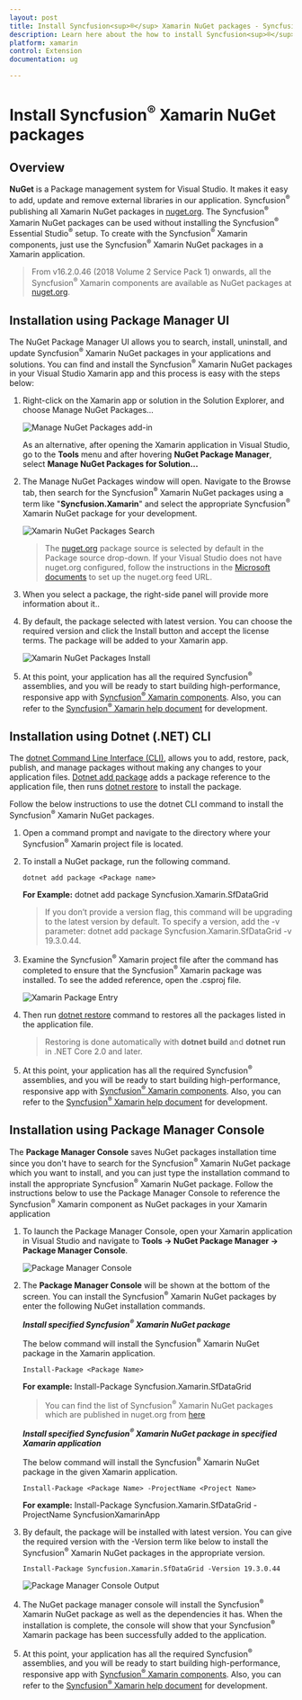 ```yaml
---
layout: post
title: Install Syncfusion<sup>®</sup> Xamarin NuGet packages - Syncfusion<sup>®</sup>
description: Learn here about the how to install Syncfusion<sup>®</sup> Xamarin NuGet packages from Package manager and NuGet manager.
platform: xamarin
control: Extension
documentation: ug

---
```


# Install Syncfusion<sup>®</sup> Xamarin NuGet packages

## Overview

**NuGet** is a Package management system for Visual Studio. It makes it easy to add, update and remove external libraries in our application. Syncfusion<sup>®</sup> publishing all Xamarin  NuGet packages in [nuget.org](https://www.nuget.org/packages?q=Tags%3A%22xamarin%22+syncfusion). The Syncfusion<sup>®</sup> Xamarin NuGet packages can be used without installing the Syncfusion<sup>®</sup> Essential Studio<sup>®</sup> setup. To create with the Syncfusion<sup>®</sup> Xamarin components, just use the Syncfusion<sup>®</sup> Xamarin NuGet packages in a Xamarin application.

> From v16.2.0.46 (2018 Volume 2 Service Pack 1) onwards, all the Syncfusion<sup>®</sup> Xamarin components are available as NuGet packages at [nuget.org](https://www.nuget.org/packages?q=Tags%3A%22xamarin%22+syncfusion).

## Installation using Package Manager UI

The NuGet Package Manager UI allows you to search, install, uninstall, and update Syncfusion<sup>®</sup> Xamarin NuGet packages in your applications and solutions. You can find and install the Syncfusion<sup>®</sup> Xamarin NuGet packages in your Visual Studio Xamarin app and this process is easy with the steps below:

1.  Right-click on the Xamarin app or solution in the Solution Explorer, and choose Manage NuGet Packages...

    ![Manage NuGet Packages add-in](Platform_images/manage-nuget.png)

    As an alternative, after opening the Xamarin application in Visual Studio, go to the **Tools** menu and after hovering **NuGet Package Manager**, select **Manage NuGet Packages for Solution...**

2. The Manage NuGet Packages window will open. Navigate to the Browse tab, then search for the Syncfusion<sup>®</sup> Xamarin NuGet packages using a term like "**Syncfusion.Xamarin**" and select the appropriate Syncfusion<sup>®</sup> Xamarin NuGet package for your development.

    ![Xamarin NuGet Packages Search](Platform_images/NuGetsearch.png)

    > The [nuget.org](https://api.nuget.org/v3/index.json) package source is selected by default in the Package source drop-down. If your Visual Studio does not have nuget.org configured, follow the instructions in the [Microsoft documents](https://learn.microsoft.com/en-us/nuget/consume-packages/install-use-packages-visual-studio#package-sources) to set up the nuget.org feed URL.
 
3. When you select a package, the right-side panel will provide more information about it..

4.  By default, the package selected with latest version. You can choose the required version and click the Install button and accept the license terms. The package will be added to your Xamarin app.

    ![Xamarin NuGet Packages Install](Platform_images/InstallNuGet.png)

5.  At this point, your application has all the required Syncfusion<sup>®</sup> assemblies, and you will be ready to start building high-performance, responsive app with  [Syncfusion<sup>®</sup> Xamarin components](https://www.syncfusion.com/xamarin-ui-controls). Also, you can refer to the [Syncfusion<sup>®</sup> Xamarin help document](https://help.syncfusion.com/xamarin/introduction/overview) for development.

## Installation using Dotnet (.NET) CLI

The [dotnet Command Line Interface (CLI)](https://learn.microsoft.com/en-us/nuget/consume-packages/install-use-packages-dotnet-cli), allows you to add, restore, pack, publish, and manage packages without making any changes to your application files. [Dotnet add package](https://learn.microsoft.com/en-us/dotnet/core/tools/dotnet-add-package?tabs=netcore2x) adds a package reference to the application file, then runs [dotnet restore](https://learn.microsoft.com/en-us/dotnet/core/tools/dotnet-restore?tabs=netcore2x) to install the package.

Follow the below instructions to use the dotnet CLI command to install the Syncfusion<sup>®</sup> Xamarin NuGet packages.

1. Open a command prompt and navigate to the directory where your Syncfusion<sup>®</sup> Xamarin project file is located.
2. To install a NuGet package, run the following command.

    ```dotnet add package <Package name>```

    **For Example:**
    dotnet add package Syncfusion.Xamarin.SfDataGrid

    > If you don’t provide a version flag, this command will be upgrading to the latest version by default. To specify a version, add the -v parameter: dotnet add package Syncfusion.Xamarin.SfDataGrid -v 19.3.0.44.

3.  Examine the Syncfusion<sup>®</sup> Xamarin project file after the command has completed to ensure that the Syncfusion<sup>®</sup> Xamarin package was installed. To see the added reference, open the .csproj file.

    ![Xamarin Package Entry ](Platform_images/packageentry.png)

4. Then run  [dotnet restore](https://learn.microsoft.com/en-us/dotnet/core/tools/dotnet-restore?tabs=netcore2x) command to restores all the packages listed in the application file.

    > Restoring is done automatically with **dotnet build** and **dotnet run** in .NET Core 2.0 and later.

5. At this point, your application has all the required Syncfusion<sup>®</sup> assemblies, and you will be ready to start building high-performance, responsive app with  [Syncfusion<sup>®</sup> Xamarin components](https://www.syncfusion.com/xamarin-ui-controls). Also, you can refer to the [Syncfusion<sup>®</sup> Xamarin help document](https://help.syncfusion.com/xamarin/introduction/overview) for development.

## Installation using Package Manager Console

The **Package Manager Console** saves NuGet packages installation time since you don't have to search for the Syncfusion<sup>®</sup> Xamarin NuGet package which you want to install, and you can just type the installation command to install the appropriate Syncfusion<sup>®</sup> Xamarin NuGet package. Follow the instructions below to use the Package Manager Console to reference the Syncfusion<sup>®</sup> Xamarin component as NuGet packages in your Xamarin application

1. To launch the Package Manager Console, open your Xamarin application in Visual Studio and navigate to **Tools -> NuGet Package Manager -> Package Manager Console**.

    ![Package Manager Console ](Platform_images/console.png)

2. The **Package Manager Console** will be shown at the bottom of the screen. You can install the Syncfusion<sup>®</sup> Xamarin NuGet packages by enter the following NuGet installation commands.

    ***Install specified Syncfusion<sup>®</sup> Xamarin NuGet package***

    The below command will install the Syncfusion<sup>®</sup> Xamarin NuGet package in the Xamarin application.

    ```Install-Package <Package Name>```

    **For example:** Install-Package Syncfusion.Xamarin.SfDataGrid

    > You can find the list of Syncfusion<sup>®</sup> Xamarin NuGet packages which are published in nuget.org from [here](https://www.nuget.org/packages?q=Tags%3A%22xamarin%22+syncfusion)

    ***Install specified Syncfusion<sup>®</sup> Xamarin NuGet package in specified Xamarin application***

    The below command will install the Syncfusion<sup>®</sup> Xamarin NuGet package in the given Xamarin application.

    ```Install-Package <Package Name> -ProjectName <Project Name>```

    **For example:** Install-Package Syncfusion.Xamarin.SfDataGrid -ProjectName SyncfusionXamarinApp

3. By default, the package will be installed with latest version. You can give the required version with the -Version term like below to install the Syncfusion<sup>®</sup> Xamarin NuGet packages in the appropriate version.

    ```Install-Package Syncfusion.Xamarin.SfDataGrid -Version 19.3.0.44```

    ![Package Manager Console Output ](Platform_images/ConsoleInstallationOutput.png)

4. The NuGet package manager console will install the Syncfusion<sup>®</sup> Xamarin NuGet package as well as the dependencies it has. When the installation is complete, the console will show that your Syncfusion<sup>®</sup> Xamarin package has been successfully added to the application.

5. At this point, your application has all the required Syncfusion<sup>®</sup> assemblies, and you will be ready to start building high-performance, responsive app with  [Syncfusion<sup>®</sup> Xamarin components](https://www.syncfusion.com/xamarin-ui-controls). Also, you can refer to the [Syncfusion<sup>®</sup> Xamarin help document](https://help.syncfusion.com/xamarin/introduction/overview) for development.